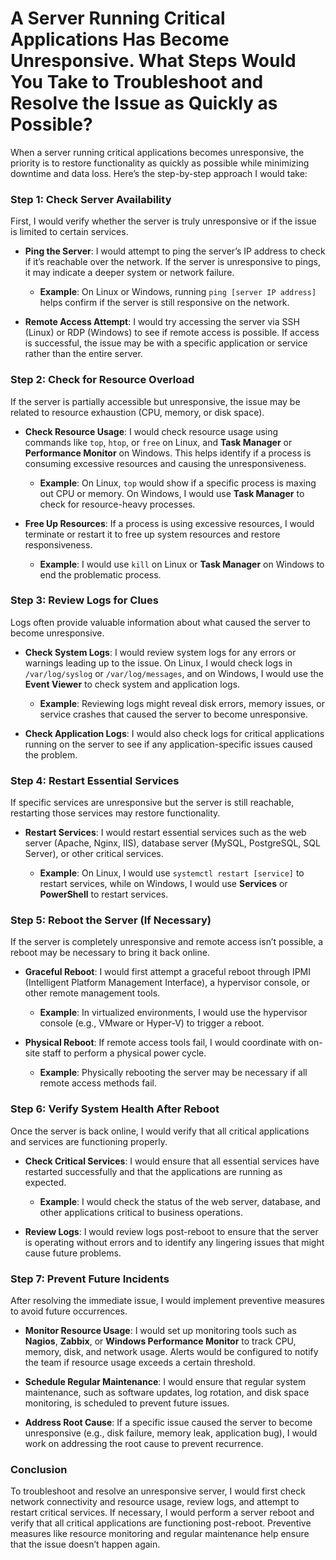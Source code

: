 # A Server Running Critical Applications Has Become Unresponsive. What Steps Would You Take to Troubleshoot and Resolve the Issue as Quickly as Possible?

When a server running critical applications becomes unresponsive, the priority is to restore functionality as quickly as possible while minimizing downtime and data loss. Here’s the step-by-step approach I would take:

### Step 1: Check Server Availability

First, I would verify whether the server is truly unresponsive or if the issue is limited to certain services.

- **Ping the Server**: I would attempt to ping the server’s IP address to check if it’s reachable over the network. If the server is unresponsive to pings, it may indicate a deeper system or network failure.

  - **Example**: On Linux or Windows, running `ping [server IP address]` helps confirm if the server is still responsive on the network.

- **Remote Access Attempt**: I would try accessing the server via SSH (Linux) or RDP (Windows) to see if remote access is possible. If access is successful, the issue may be with a specific application or service rather than the entire server.

### Step 2: Check for Resource Overload

If the server is partially accessible but unresponsive, the issue may be related to resource exhaustion (CPU, memory, or disk space).

- **Check Resource Usage**: I would check resource usage using commands like `top`, `htop`, or `free` on Linux, and **Task Manager** or **Performance Monitor** on Windows. This helps identify if a process is consuming excessive resources and causing the unresponsiveness.

  - **Example**: On Linux, `top` would show if a specific process is maxing out CPU or memory. On Windows, I would use **Task Manager** to check for resource-heavy processes.

- **Free Up Resources**: If a process is using excessive resources, I would terminate or restart it to free up system resources and restore responsiveness.

  - **Example**: I would use `kill` on Linux or **Task Manager** on Windows to end the problematic process.

### Step 3: Review Logs for Clues

Logs often provide valuable information about what caused the server to become unresponsive.

- **Check System Logs**: I would review system logs for any errors or warnings leading up to the issue. On Linux, I would check logs in `/var/log/syslog` or `/var/log/messages`, and on Windows, I would use the **Event Viewer** to check system and application logs.

  - **Example**: Reviewing logs might reveal disk errors, memory issues, or service crashes that caused the server to become unresponsive.

- **Check Application Logs**: I would also check logs for critical applications running on the server to see if any application-specific issues caused the problem.

### Step 4: Restart Essential Services

If specific services are unresponsive but the server is still reachable, restarting those services may restore functionality.

- **Restart Services**: I would restart essential services such as the web server (Apache, Nginx, IIS), database server (MySQL, PostgreSQL, SQL Server), or other critical services.

  - **Example**: On Linux, I would use `systemctl restart [service]` to restart services, while on Windows, I would use **Services** or **PowerShell** to restart services.

### Step 5: Reboot the Server (If Necessary)

If the server is completely unresponsive and remote access isn’t possible, a reboot may be necessary to bring it back online.

- **Graceful Reboot**: I would first attempt a graceful reboot through IPMI (Intelligent Platform Management Interface), a hypervisor console, or other remote management tools.

  - **Example**: In virtualized environments, I would use the hypervisor console (e.g., VMware or Hyper-V) to trigger a reboot.

- **Physical Reboot**: If remote access tools fail, I would coordinate with on-site staff to perform a physical power cycle.

  - **Example**: Physically rebooting the server may be necessary if all remote access methods fail.

### Step 6: Verify System Health After Reboot

Once the server is back online, I would verify that all critical applications and services are functioning properly.

- **Check Critical Services**: I would ensure that all essential services have restarted successfully and that the applications are running as expected.

  - **Example**: I would check the status of the web server, database, and other applications critical to business operations.

- **Review Logs**: I would review logs post-reboot to ensure that the server is operating without errors and to identify any lingering issues that might cause future problems.

### Step 7: Prevent Future Incidents

After resolving the immediate issue, I would implement preventive measures to avoid future occurrences.

- **Monitor Resource Usage**: I would set up monitoring tools such as **Nagios**, **Zabbix**, or **Windows Performance Monitor** to track CPU, memory, disk, and network usage. Alerts would be configured to notify the team if resource usage exceeds a certain threshold.

- **Schedule Regular Maintenance**: I would ensure that regular system maintenance, such as software updates, log rotation, and disk space monitoring, is scheduled to prevent future issues.

- **Address Root Cause**: If a specific issue caused the server to become unresponsive (e.g., disk failure, memory leak, application bug), I would work on addressing the root cause to prevent recurrence.

### Conclusion

To troubleshoot and resolve an unresponsive server, I would first check network connectivity and resource usage, review logs, and attempt to restart critical services. If necessary, I would perform a server reboot and verify that all critical applications are functioning post-reboot. Preventive measures like resource monitoring and regular maintenance help ensure that the issue doesn’t happen again.
